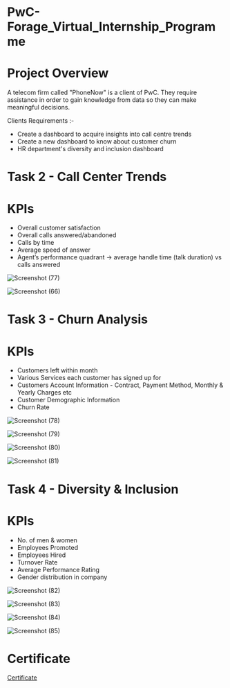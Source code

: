 # PwC-Forage_Virtual_Internship_Programme

# Project Overview
A telecom firm called "PhoneNow" is a client of PwC. They require assistance in order to gain knowledge from data so they can make meaningful decisions. 

Clients Requirements :-
* Create a dashboard to acquire insights into call centre trends 
* Create a new dashboard to know about customer churn 
* HR department's diversity and inclusion dashboard
  
# Task 2 - Call Center Trends
# KPIs
* Overall customer satisfaction
* Overall calls answered/abandoned
* Calls by time
* Average speed of answer
* Agent’s performance quadrant -> average handle time (talk duration) vs calls answered

![Screenshot (77)](https://github.com/KAMNA11/PwC-Forage_Virtual_Internship_Program/assets/136696822/d5baac60-ceb0-46a8-b089-4e5f0f40d77c)

![Screenshot (66)](https://github.com/KAMNA11/PwC-Forage_Virtual_Internship_Program/assets/136696822/b89ce834-97b8-4a2b-a2d4-2eac55f9114f)

# Task 3 - Churn Analysis
# KPIs
* Customers left within month
* Various Services each customer has signed up for
* Customers Account Information - Contract, Payment Method, Monthly & Yearly Charges etc
* Customer Demographic Information
* Churn Rate

![Screenshot (78)](https://github.com/KAMNA11/PwC-Forage_Virtual_Internship_Program/assets/136696822/9068da54-5aa8-4c43-92a5-6cbd7f25ea9e)


![Screenshot (79)](https://github.com/KAMNA11/PwC-Forage_Virtual_Internship_Program/assets/136696822/1b9d0b0e-9809-4474-8010-554bfac8864c)


![Screenshot (80)](https://github.com/KAMNA11/PwC-Forage_Virtual_Internship_Program/assets/136696822/b42359b5-0b2c-49c9-af49-df8ba3df8415)


![Screenshot (81)](https://github.com/KAMNA11/PwC-Forage_Virtual_Internship_Program/assets/136696822/b9e8780f-4672-442c-bd43-2f5b2dfbad91)


# Task 4 - Diversity & Inclusion
# KPIs
* No. of men & women
* Employees Promoted
* Employees Hired
* Turnover Rate
* Average Performance Rating
* Gender distribution in company


![Screenshot (82)](https://github.com/KAMNA11/PwC-Forage_Virtual_Internship_Program/assets/136696822/aee3f346-55bb-4ee9-ad30-aaa6a31c8e00)


![Screenshot (83)](https://github.com/KAMNA11/PwC-Forage_Virtual_Internship_Program/assets/136696822/2aa237bf-5bc7-4a81-ac24-af95fdc50db7)


![Screenshot (84)](https://github.com/KAMNA11/PwC-Forage_Virtual_Internship_Program/assets/136696822/c6b3badd-08eb-4a22-bda6-89d957e3e807)


![Screenshot (85)](https://github.com/KAMNA11/PwC-Forage_Virtual_Internship_Program/assets/136696822/bd7b0b9a-137c-4f28-b3e2-d165317becea)


#  Certificate

[Certificate](https://github.com/KAMNA11/PwC-Forage_Virtual_Internship_Program/blob/main/Certificate.pdf)
